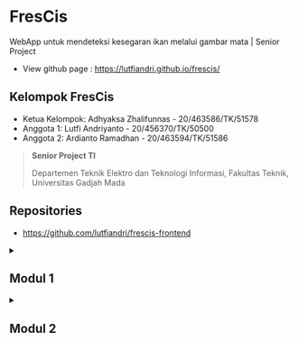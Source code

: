 # FresCis

WebApp untuk mendeteksi kesegaran ikan melalui gambar mata | Senior Project

- View github page : https://lutfiandri.github.io/frescis/

## Kelompok FresCis

- Ketua Kelompok: Adhyaksa Zhalifunnas - 20/463586/TK/51578
- Anggota 1: Lutfi Andriyanto - 20/456370/TK/50500
- Anggota 2: Ardianto Ramadhan - 20/463594/TK/51586

> **Senior Project TI**
>
> Departemen Teknik Elektro dan Teknologi Informasi, Fakultas Teknik, Universitas Gadjah Mada

## Repositories

- https://github.com/lutfiandri/frescis-frontend

<details markdown="1">
<summary><h2>Modul 1</h2></summary>

## Nama Produk

FresCis

## Jenis Produk

Software

## Latar Belakang

Kesegaran ikan merupakan hal yang penting diperhatikan bila ingin mengkonsumsinya.namun, tidak semua pembeli ikan di pasar mengetahui kesegaran ikan yang akan dibeli. Seringkali ikan yang dibeli tidak segar sehingga mempengaruhi rasa dari olahan ikan tersebut.

Perbedaan antara ikan segar dan tidak segar sebenarnya dapat diketahuidengan melihat beberapa bagian ikan, salah satunya adalah bagian mata. Mata ikan segarcenderung memiliki tampan yang jernih dan cerah, serta lebih menonjol. Sebaliknya,ikan yang tidak segar memiliki mata yang cenderung keruh, berwarna merah, dan cekungke dalam.

## Rumusan Permasalahan

Apa perbedaan mata ikan segar dan tidak segar?

## Ide Solusi

Sebuah aplikasi berbasis website yang berfungsi untuk mendeteksi kesegaran ikanmelalui gambar matanya.

| Fitur                  | Keterangan                                                                               |
| ---------------------- | ---------------------------------------------------------------------------------------- |
| Deteksi kesegaran ikan | Memprediksi kesegaran ikan menggunakan kamera berdasarkan mata ikan                      |
| Riwayat hasil deteksi  | Menyimpan hasil deteksi kesegaran ikan dan bisa dikelompokkan untuk memudahkan pencarian |
| Fishpedia              | Pengetahuan umum mengenai ikan-ikan yang dapat dikonsumsi                                |

## Analisis Kompetitor

### Kompetitor 1

| \*               | \*                                        |
| ---------------- | ----------------------------------------- |
| Nama             | Fishku                                    |
| Jenis kompetitor | Direct competitor                         |
| Jenis produk     | Aplikasi mobile                           |
| Target customer  | Pembeli dan penjual                       |
| Unique value     | Merupakan Top 16 Bangkit Capstone Project |

**Kelebihan**

- Memiliki Consumer App dan Seller App
- Memiliki fitur Freshness Detection

**Kelemahan**

- Berbasis mobile (perlu instalasi)

### Kompetitor 2

| \*               | \*                                |
| ---------------- | --------------------------------- |
| Nama             | SILLY FISH INDONESIA              |
| Jenis kompetitor | Indirect competitor               |
| Jenis produk     | Frozen seafood                    |
| Target customer  | Home cook dan Restoran (high-end) |
| Unique value     | Fully fledged company             |

**Kelebihan**

- Terdapat store untuk membeli ikan
- Recipe list
- Customer Service

**Kelemahan**

- Kepastian kesegaran ikan hanya daripihak Silly Fish
- Produk yang ada merupakan ikan beku

### Kompetitor 3

| \*               | \*                                                                                                                                 |
| ---------------- | ---------------------------------------------------------------------------------------------------------------------------------- |
| Nama             | eFresh (dari eFishery)                                                                                                             |
| Jenis kompetitor | Tertiary competitor                                                                                                                |
| Jenis produk     | Aplikasi online shop                                                                                                               |
| Target customer  | Pembeli                                                                                                                            |
| Unique value     | Merupakan startup yang berfokus pada bidang udang dan ikan konsumsi, jadi produkeFresh ini seharusnya bisa dipastikan kesegarannya |

**Kelebihan**

- Bisa membeli ikan yang segar secara daring melalui aplikasi

**Kelemahan**

- Kepastian kesegaran ikan hanya daripihak eFishery

</details>

<details markdown="1">
<summary><h2>Modul 2</h2></summary>

## Metodologi SDLC

Metode SDLC Waterfall

### Alasan SDLC

Karena metode waterfall memiliki proses pengerjaan yang terurut, sehingga proses pengerjaan dapat terjadwal dengan baik. Selain itu metode waterfall sangat cocok untuk sistem dengan kompleksitas yang rendah

## Tujuan Produk

Untuk membantu para konsumen untuk memilih antara ikan segar dan tidak segar yang nantinya akan dibeli

## Pengguna Potensial

Para pembeli dan konsumen ikan, terutama para pembeli yang kurang bisa membedakan antara ikan yang segar dan tidak segar

## Use-case Diagram

![Use Case Diagram 1](/docs/images/usecase-1.png)

![Use Case Diagram 2](/docs/images/usecase-2.png)

## Functional Requirements

| FR                       | Deskripsi                                                                                                                                         |
| ------------------------ | ------------------------------------------------------------------------------------------------------------------------------------------------- |
| Login                    | Pengguna bisa melakukan login menggunakan akun google                                                                                             |
| Register                 | Pengguna bisa melakukan register menggunakan akun google.                                                                                         |
| Logout                   | Pengguna bisa melakukan logout                                                                                                                    |
| Prediksi kesegaran ikan  | Pengguna bisa melakukan prediksi kesegaran ikan dengan mengambil gambar mata ikan melalui website (website akan dioptimasi untuk tampilan mobile) |
| Melihat history prediksi | Pengguna yang telah login bisa melihat daftar prediksi yang pernah ia lakukan. Akan ada filtering dan grouping berdasar hari di fitur ini         |
| Melihat informasi ikan   | Pengguna bisa melihat informasi-informasi ikan secara umum (untuk bacaan saja)                                                                    |

## Entity Relationship Diagram

![ERD 1](/docs/images/erd-1.png)

**Catatan:**

- Meskipun kami menggunakan ERD. Namun, untuk implementasinya, bisa saja kami akan menggunakan non-relational database karena belum ada pertimbangan database yang digunakan untuk saat ini

## Low-Fidelity Wireframe

![LoFi 1](/docs/images/lofi-1.png)
![LoFi 2](/docs/images/lofi-2.png)

## Gantt-Chart

![Gantt Chart 1](/docs/images/ganttchart-1.png)

</details>
